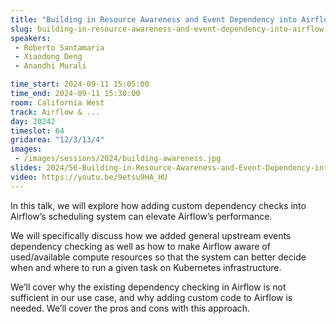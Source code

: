 ```yaml
---
title: "Building in Resource Awareness and Event Dependency into Airflow"
slug: building-in-resource-awareness-and-event-dependency-into-airflow
speakers:
 - Roberto Santamaria
 - Xiaodong Deng
 - Anandhi Murali

time_start: 2024-09-11 15:05:00
time_end: 2024-09-11 15:30:00
room: California West
track: Airflow & ...
day: 20242
timeslot: 64
gridarea: "12/3/13/4"
images: 
 - /images/sessions/2024/building-awareness.jpg
slides: 2024/56-Building-in-Resource-Awareness-and-Event-Dependency-into-Airflow.pdf
video: https://youtu.be/9etsu9HA_HU
---
```


In this talk, we will explore how adding custom dependency checks into Airflow’s scheduling system can elevate Airflow’s performance. 
 
We will specifically discuss how we added general upstream events dependency checking as well as how to make Airflow aware of used/available compute resources so that the system can better decide when and where to run a given task on Kubernetes infrastructure.
 
We’ll cover why the existing dependency checking in Airflow is not sufficient in our use case, and why adding custom code to Airflow is needed. We’ll cover the pros and cons with this approach.